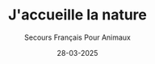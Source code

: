 ---
title: "J'accueille la nature"
slug: "LPO"
date: "28-03-2025"
author: "Secours Français Pour Animaux"
image: "/Affiche_LPO.webp"
text1: |
  Qu'est-ce qu'un refuge LPO ?
  Un Refuge LPO est un terrain privé (petit ou grand jardin, cour ou balcon…) ou public (parc, espace vert, sentier…) sur lequel le propriétaire ou gestionnaire s’engage à accueillir, protéger et favoriser la nature. Pour cela, il respecte la Charte des Refuges LPO et s’appuie sur les 15 gestes favorables à la biodiversité.
text2: |
  En créant un Refuge LPO, je suis volontaire pour accueillir, protéger et favoriser la nature chez moi. Pour cela, j’exclus la chasse et la pêche et je m’engage à : 
  - Créer les conditions propices à la vie du sol, de la faune et de la flore sauvages
  - Préserver mon Refuge de toutes les pollutions 
  - Réduire mon impact sur l’environnement CHARTE DES REFUGES LPO 
text3: |
  Un Refuge LPO est un terrain privé (petit ou grand jardin, cour ou balcon…) ou public (parc, espace vert, sentier…) sur lequel le propriétaire ou gestionnaire s’engage à accueillir, protéger et favoriser la nature. Pour cela, il respecte la Charte des Refuges LPO et s’appuie sur les 15 gestes favorables à la biodiversité.
text4: |
  Je m’engage au côté de la LPO et je transmets mes connaissances. Chaque m² inscrit comme Refuge LPO contribue à faire évoluer les regards et les pratiques, et donne plus de poids à la LPO dans ses actions en faveur de la biodiversité. Vous devenez un ambassadeur de la nature autour de vous.
text5: |
  Comment créer mon refuge LPO ?
  1/ Je m’engage à respecter la Charte des Refuges
  2/ Je crée mon compte sur monespace.lpo.fr, j’inscris et décris mon Refuge et je reçois mon coffret d’accueil (35€)
  3/ Je m’appuie sur les 15 gestes Refuges LPO pour aménager et gérer mon jardin afin de préserver la faune et la flore sauvages.
  4/ Chaque année, je renouvelle en ligne mon abonnement et mon engagement au programme (15€).
text6: |
  L’inscription au réseau des Refuges LPO est indépendante de l’adhésion LPO. 
  Allez plus loin avec la LPO, engagez-vous : devenez adhérent, donateur ou bénévole sur lpo.fr
---